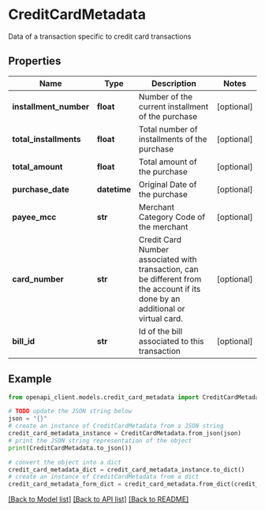 # CreditCardMetadata

Data of a transaction specific to credit card transactions

## Properties

Name | Type | Description | Notes
------------ | ------------- | ------------- | -------------
**installment_number** | **float** | Number of the current installment of the purchase | [optional] 
**total_installments** | **float** | Total number of installments of the purchase | [optional] 
**total_amount** | **float** | Total amount of the purchase | [optional] 
**purchase_date** | **datetime** | Original Date of the purchase | [optional] 
**payee_mcc** | **str** | Merchant Category Code of the merchant | [optional] 
**card_number** | **str** | Credit Card Number associated with transaction, can be different from the account if its done by an additional or virtual card. | [optional] 
**bill_id** | **str** | Id of the bill associated to this transaction | [optional] 

## Example

```python
from openapi_client.models.credit_card_metadata import CreditCardMetadata

# TODO update the JSON string below
json = "{}"
# create an instance of CreditCardMetadata from a JSON string
credit_card_metadata_instance = CreditCardMetadata.from_json(json)
# print the JSON string representation of the object
print(CreditCardMetadata.to_json())

# convert the object into a dict
credit_card_metadata_dict = credit_card_metadata_instance.to_dict()
# create an instance of CreditCardMetadata from a dict
credit_card_metadata_form_dict = credit_card_metadata.from_dict(credit_card_metadata_dict)
```
[[Back to Model list]](../README.md#documentation-for-models) [[Back to API list]](../README.md#documentation-for-api-endpoints) [[Back to README]](../README.md)


